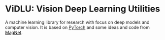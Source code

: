 # ViDLU: Vision Deep Learning Utilities

A machine learning library for research with focus on deep models and computer vision. It is based on [PyTorch](https://pytorch.org/) and some ideas and code from [MagNet](https://github.com/MagNet-DL/magnet).